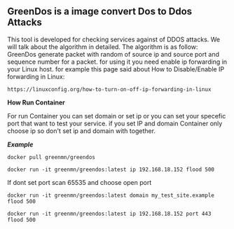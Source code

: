 ## GreenDos is a image convert Dos to Ddos Attacks


This tool is developed for checking services against of DDOS attacks.
We will talk about the algorithm in detailed. The algorithm is as follow:
GreenDos generate packet with random of source ip and source port and sequence number for a packet.
for using it you need enable ip forwarding in your Linux host.
for example this page said about How to Disable/Enable IP forwarding in Linux:

```
https://linuxconfig.org/how-to-turn-on-off-ip-forwarding-in-linux
```

**How Run Container**

For run Container you can set domain or set ip or you can set your specefic port that want to test your service.
if you set IP and domain Container only choose ip so don't set ip and domain with together.

***Example***

```
docker pull greenmn/greendos
```

```
docker run -it greenmn/greendos:latest ip 192.168.18.152 flood 500
``` 

If dont set port scan 65535 and choose open port 

```
docker run -it greenmn/greendos:latest domain my_test_site.example flood 500
```

```
docker run -it greenmn/greendos:latest ip 192.168.18.152 port 443 flood 500
```